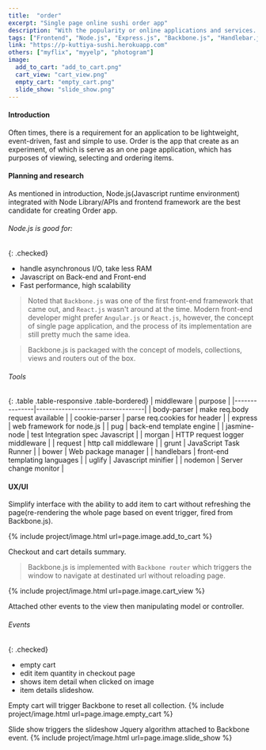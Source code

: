 ```yaml
---
title:  "order"
excerpt: "Single page online sushi order app"
description: "With the popularity or online applications and services.  Restaurants would be more compatible having its own clean and simple interface online ordering routine for customers.  Order is a user-friendly interface, production-ready application, built on single page application technology, which is extremely fast and easy for user to navigate."
tags: ["Frontend", "Node.js", "Express.js", "Backbone.js", "Handlebar.js", "Pug"]
link: "https://p-kuttiya-sushi.herokuapp.com"
others: ["myflix", "myyelp", "photogram"]
image:
  add_to_cart: "add_to_cart.png"
  cart_view: "cart_view.png"
  empty_cart: "empty_cart.png"
  slide_show: "slide_show.png"      
---
```


#### Introduction
Often times, there is a requirement for an application to be lightweight, event-driven, fast and simple to use. Order is the app that create as an experiment, of which is serve as an one page application, which has purposes of viewing, selecting and ordering items.

#### Planning and research  
As mentioned in introduction, Node.js(Javascript runtime environment) integrated with Node Library/APIs and frontend framework are the best candidate for creating Order app.

###### Node.js is good for:

{: .checked}  
- handle asynchronous I/O, take less RAM
- Javascript on Back-end and Front-end 
- Fast performance, high scalability

> Noted that `Backbone.js` was one of the first front-end framework that came out, and `React.js` wasn't around at the time. Modern front-end developer might prefer `Angular.js` or `React.js`, however, the concept of single page application, and the process of its implementation are still pretty much the same idea.  

> Backbone.js is packaged with the concept of models, collections, views and routers out of the box.

###### Tools

{: .table .table-responsive .table-bordered}
| middleware    | purpose                          |
|---------------|----------------------------------|
| body-parser   | make req.body request available  |
| cookie-parser | parse req.cookies for header     |
| express       | web framework for node.js        |
| pug           | back-end template engine         |
| jasmine-node  | test Integration spec Javascript |
| morgan        | HTTP request logger middleware   |
| request       | http call middleware             |
| grunt         | JavaScript Task Runner           |
| bower         | Web package manager              |
| handlebars    | front-end templating languages   |
| uglify        | Javascript minifier              |
| nodemon       | Server change monitor            |

#### UX/UI
Simplify interface with the ability to add item to cart without refreshing the page(re-rendering the whole page based on event trigger, fired from Backbone.js).

{% include project/image.html url=page.image.add_to_cart %}

Checkout and cart details summary.

> Backbone.js is implemented with `Backbone router` which triggers the window to navigate at destinated url without reloading page.

{% include project/image.html url=page.image.cart_view %}


Attached other events to the view then manipulating model or controller.

###### Events

{: .checked}
- empty cart
- edit item quantity in checkout page
- shows item detail when clicked on image
- item details slideshow.

Empty cart will trigger Backbone to reset all collection.
{% include project/image.html url=page.image.empty_cart %}

Slide show triggers the slideshow Jquery algorithm attached to Backbone event.
{% include project/image.html url=page.image.slide_show %}
